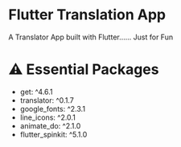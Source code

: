 # Flutter Translation App
 A Translator App built with Flutter...... Just for Fun 
# ⚠️ Essential Packages
* get: ^4.6.1
* translator: ^0.1.7
* google_fonts: ^2.3.1
* line_icons: ^2.0.1
* animate_do: ^2.1.0
* flutter_spinkit: ^5.1.0
